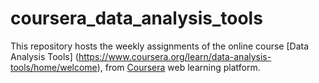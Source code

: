 # coursera_data_analysis_tools

This repository hosts the weekly assignments of the online course [Data Analysis Tools] (https://www.coursera.org/learn/data-analysis-tools/home/welcome), from [Coursera](http://www.coursera.org) web learning platform.
